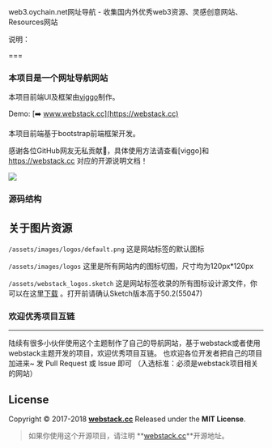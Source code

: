 web3.oychain.net网址导航 - 收集国内外优秀web3资源、灵感创意网站、Resources网站

说明：

===
### 本项目是一个网址导航网站

本项目前端UI及框架由[viggo](https://www.viggoz.com)制作。

Demo: [➡️ www.webstack.cc](https://webstack.cc)

本项目前端基于bootstrap前端框架开发。

感谢各位GitHub网友无私贡献🙏，具体使用方法请查看[viggo]和 https://webstack.cc 对应的开源说明文档！

![](http://www.webstack.cc/assets/images/preview.gif)


###  源码结构

关于图片资源
---
```/assets/images/logos/default.png``` 这是网站标签的默认图标

```/assets/images/logos``` 这里是所有网站内的图标切图，尺寸均为120px*120px

```/assets/webstack_logos.sketch``` 这是网站标签收录的所有图标设计源文件，你可以在这里[下载](https://WebStackPage.github.io/assets/webstack_logos.sketch) 。打开前请确认Sketch版本高于50.2(55047)

###  欢迎优秀项目互链
---
陆续有很多小伙伴使用这个主题制作了自己的导航网站，基于webstack或者使用webstack主题开发的项目，欢迎优秀项目互链。
也欢迎各位开发者把自己的项目加进来~ 发 Pull Request 或 Issue 即可 
（入选标准：必须是webstack项目相关的网站）



## License

Copyright © 2017-2018 **[webstack.cc](https://webstack.cc)** Released under the **MIT License**.

> 如果你使用这个开源项目，请注明 **[webstack.cc](https://webstack.cc)**开源地址。


